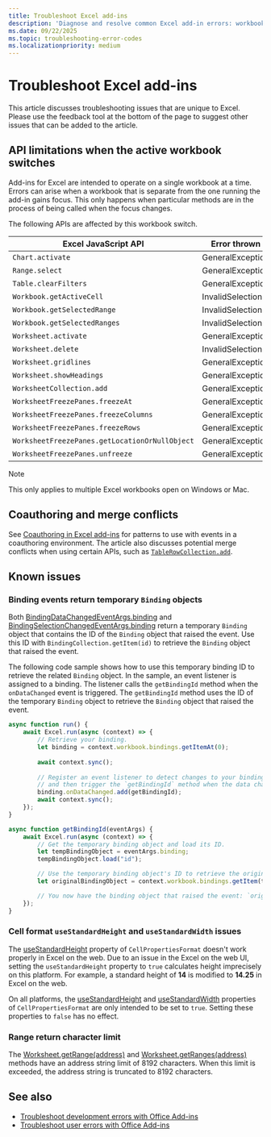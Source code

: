 ```yaml
---
title: Troubleshoot Excel add-ins
description: 'Diagnose and resolve common Excel add-in errors: workbook focus changes, API limitations, and known issues.'
ms.date: 09/22/2025
ms.topic: troubleshooting-error-codes
ms.localizationpriority: medium
---
```


# Troubleshoot Excel add-ins

This article discusses troubleshooting issues that are unique to Excel. Please use the feedback tool at the bottom of the page to suggest other issues that can be added to the article.

## API limitations when the active workbook switches

Add-ins for Excel are intended to operate on a single workbook at a time. Errors can arise when a workbook that is separate from the one running the add-in gains focus. This only happens when particular methods are in the process of being called when the focus changes.

The following APIs are affected by this workbook switch.

|Excel JavaScript API | Error thrown |
|--|--|
| `Chart.activate` | GeneralException |
| `Range.select` | GeneralException |
| `Table.clearFilters` | GeneralException |
| `Workbook.getActiveCell`  | InvalidSelection|
| `Workbook.getSelectedRange` | InvalidSelection|
| `Workbook.getSelectedRanges`  | InvalidSelection|
| `Worksheet.activate` | GeneralException |
| `Worksheet.delete`  | InvalidSelection|
| `Worksheet.gridlines` | GeneralException |
| `Worksheet.showHeadings` | GeneralException |
| `WorksheetCollection.add` | GeneralException |
| `WorksheetFreezePanes.freezeAt` | GeneralException |
| `WorksheetFreezePanes.freezeColumns` | GeneralException |
| `WorksheetFreezePanes.freezeRows` | GeneralException |
| `WorksheetFreezePanes.getLocationOrNullObject`| GeneralException |
| `WorksheetFreezePanes.unfreeze` | GeneralException |

> [!NOTE]
> This only applies to multiple Excel workbooks open on Windows or Mac.

## Coauthoring and merge conflicts

See [Coauthoring in Excel add-ins](co-authoring-in-excel-add-ins.md) for patterns to use with events in a coauthoring environment. The article also discusses potential merge conflicts when using certain APIs, such as [`TableRowCollection.add`](/javascript/api/excel/excel.tablerowcollection#excel-excel-tablerowcollection-add-member(1)).

## Known issues

### Binding events return temporary `Binding` objects

Both [BindingDataChangedEventArgs.binding](/javascript/api/excel/excel.bindingdatachangedeventargs#excel-excel-bindingdatachangedeventargs-binding-member) and [BindingSelectionChangedEventArgs.binding](/javascript/api/excel/excel.bindingselectionchangedeventargs#excel-excel-bindingselectionchangedeventargs-binding-member) return a temporary `Binding` object that contains the ID of the `Binding` object that raised the event. Use this ID with `BindingCollection.getItem(id)` to retrieve the `Binding` object that raised the event.

The following code sample shows how to use this temporary binding ID to retrieve the related `Binding` object. In the sample, an event listener is assigned to a binding. The listener calls the `getBindingId` method when the `onDataChanged` event is triggered. The `getBindingId` method uses the ID of the temporary `Binding` object to retrieve the `Binding` object that raised the event.

```js
async function run() {
    await Excel.run(async (context) => {
        // Retrieve your binding.
        let binding = context.workbook.bindings.getItemAt(0);
    
        await context.sync();
    
        // Register an event listener to detect changes to your binding
        // and then trigger the `getBindingId` method when the data changes. 
        binding.onDataChanged.add(getBindingId);
        await context.sync();
    });
}

async function getBindingId(eventArgs) {
    await Excel.run(async (context) => {
        // Get the temporary binding object and load its ID. 
        let tempBindingObject = eventArgs.binding;
        tempBindingObject.load("id");

        // Use the temporary binding object's ID to retrieve the original binding object. 
        let originalBindingObject = context.workbook.bindings.getItem(tempBindingObject.id);

        // You now have the binding object that raised the event: `originalBindingObject`. 
    });
}
```

### Cell format `useStandardHeight` and `useStandardWidth` issues

The [useStandardHeight](/javascript/api/excel/excel.cellpropertiesformat#excel-excel-cellpropertiesformat-usestandardheight-member) property of `CellPropertiesFormat` doesn't work properly in Excel on the web. Due to an issue in the Excel on the web UI, setting the `useStandardHeight` property to `true` calculates height imprecisely on this platform. For example, a standard height of **14** is modified to **14.25** in Excel on the web.

On all platforms, the [useStandardHeight](/javascript/api/excel/excel.cellpropertiesformat#excel-excel-cellpropertiesformat-usestandardheight-member) and [useStandardWidth](/javascript/api/excel/excel.cellpropertiesformat#excel-excel-cellpropertiesformat-usestandardwidth-member) properties of `CellPropertiesFormat` are only intended to be set to `true`. Setting these properties to `false` has no effect.

### Range return character limit

The [Worksheet.getRange(address)](/javascript/api/excel/excel.worksheet#excel-excel-worksheet-getrange-member(1)) and [Worksheet.getRanges(address)](/javascript/api/excel/excel.worksheet#excel-excel-worksheet-getranges-member(1)) methods have an address string limit of 8192 characters. When this limit is exceeded, the address string is truncated to 8192 characters.

## See also

- [Troubleshoot development errors with Office Add-ins](../testing/troubleshoot-development-errors.md)
- [Troubleshoot user errors with Office Add-ins](../testing/testing-and-troubleshooting.md)
